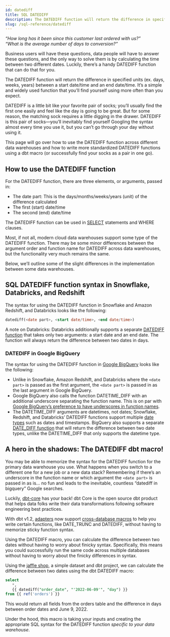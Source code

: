 ```yaml
---
id: datediff
title: SQL DATEDIFF
description: The DATEDIFF function will return the difference in specified units (ex. days, weeks, years) between a start date/time and an end date/time.
slug: /sql-reference/datediff
---
```


<head>
    <title>What is the SQL DATEDIFF Function?</title>
</head>

*“How long has it been since this customer last ordered with us?”*<br />
*“What is the average number of days to conversion?”*

Business users will have these questions, data people will have to answer these questions, and the only way to solve them is by calculating the time between two different dates. Luckily, there’s a handy DATEDIFF function that can do that for you.

The DATEDIFF function will return the difference in specified units (ex. days, weeks, years) between a start date/time and an end date/time. It’s a simple and widely used function that you’ll find yourself using more often than you expect.

DATEDIFF is a little bit like your favorite pair of socks; you’ll usually find the first one easily and feel like the day is going to be great. But for some reason, the matching sock requires a little digging in the drawer. DATEDIFF is this pair of socks—you’ll inevitably find yourself Googling the syntax almost every time you use it, but you can’t go through your day without using it.

This page will go over how to use the DATEDIFF function across different data warehouses and how to write more standardized DATEDIFF functions using a dbt macro (or successfully find your socks as a pair in one go).

## How to use the DATEDIFF function​

For the DATEDIFF function, there are three elements, or arguments, passed in:

- The date part: This is the days/months/weeks/years (unit) of the difference calculated
- The first (start) date/time
- The second (end) date/time

The DATEDIFF function can be used in [SELECT](/sql-reference/select) statements and WHERE clauses.

Most, if not all, modern cloud data warehouses support some type of the DATEDIFF function. There may be some minor differences between the argument order and function name for DATEDIFF across data warehouses, but the functionality very much remains the same.

Below, we’ll outline some of the slight differences in the implementation between some data warehouses.

## SQL DATEDIFF function syntax in Snowflake, Databricks, and Redshift

The syntax for using the DATEDIFF function in Snowflake and Amazon Redshift, and Databricks looks like the following:

```sql
datediff(<date part>, <start date/time>, <end date/time>)
```

A note on Databricks: Databricks additionally supports a separate [DATEDIFF function](https://docs.databricks.com/sql/language-manual/functions/datediff.html) that takes only two arguments: a start date and an end date. The function will always return the difference between two dates in days.

### DATEDIFF in Google BigQuery​

The syntax for using the DATEDIFF function in [Google BigQuery](https://cloud.google.com/bigquery/docs/reference/standard-sql/datetime_functions#datetime_diff) looks like the following:

- Unlike in Snowflake, Amazon Redshift, and Databricks where the `<date part>` is passed as the first argument, the `<date part>` is passed in as the last argument in Google BigQuery.
- Google BigQuery also calls the function DATETIME_DIFF with an additional underscore separating the function name. This is on par with [Google BigQuery’s preference to have underscores in function names](https://cloud.google.com/bigquery/docs/reference/standard-sql/date_functions).
- The DATETIME_DIFF arguments are datetimes, not dates; Snowflake, Redshift, and Databricks’ DATEDIFF functions support multiple [date types](/sql-reference/data-types#date-data-types) such as dates and timestamps. BigQuery also supports a separate [DATE_DIFF function](https://cloud.google.com/bigquery/docs/reference/standard-sql/date_functions#date_diff) that will return the difference between two date types, unlike the DATETIME_DIFF that only supports the datetime type.

## A hero in the shadows: The DATEDIFF dbt macro!​

You may be able to memorize the syntax for the DATEDIFF function for the primary data warehouse you use. What happens when you switch to a different one for a new job or a new data stack? Remembering if there’s an underscore in the function name or which argument the `<date part>` is passed in as is… no fun and leads to the inevitable, countless “datediff in bigquery” Google searches.

Luckily, [dbt-core](https://github.com/dbt-labs/dbt-core) has your back! dbt Core is the open source dbt product that helps data folks write their data transformations following software engineering best practices.

With dbt v1.2, [adapters](https://docs.getdbt.com/docs/supported-data-platforms) now support [cross-database macros](https://docs.getdbt.com/reference/dbt-jinja-functions/cross-database-macros) to help you write certain functions, like DATE_TRUNC and DATEDIFF, without having to memorize sticky function syntax.

Using the DATEDIFF macro, you can calculate the difference between two dates without having to worry about finicky syntax. Specifically, this means you could successfully run the same code across multiple databases without having to worry about the finicky differences in syntax.

Using the [jaffle shop](https://github.com/dbt-labs/jaffle_shop/blob/main/models/orders.sql), a simple dataset and dbt project, we can calculate the difference between two dates using the dbt DATEDIFF macro:

```sql
select
   *,
   {{ datediff("order_date", "'2022-06-09'", "day") }}
from {{ ref('orders') }}
```

This would return all fields from the orders table and the difference in days between order dates and June 9, 2022.

Under the hood, this macro is taking your inputs and creating the appropriate SQL syntax for the DATEDIFF function *specific to your data warehouse*.
